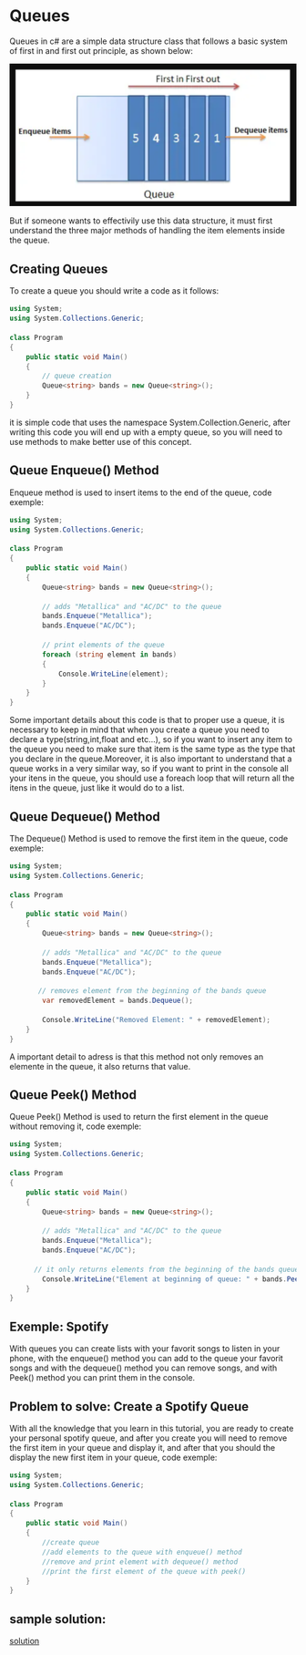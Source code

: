 # Queues

Queues in c# are a simple data structure class that follows a basic system of first in and first out principle, as shown below:

![guess_design](Screenshot.png)

But if someone wants to effectivily use this data structure, it must first understand the three major methods of handling the item elements inside the queue.
## Creating Queues

To create a queue you should write a code as it follows:

```csharp
using System;
using System.Collections.Generic;

class Program
{
    public static void Main()
    {
        // queue creation 
        Queue<string> bands = new Queue<string>();
    }
}
```

it is simple code that uses the namespace System.Collection.Generic, after writing this code you will end up with a empty queue, so you will need to use methods to make better use of this concept. 

## Queue Enqueue() Method

Enqueue method is used to insert items to the end of the queue, code exemple:

```csharp
using System;
using System.Collections.Generic;

class Program
{
    public static void Main()
    {
        Queue<string> bands = new Queue<string>();

        // adds "Metallica" and "AC/DC" to the queue
        bands.Enqueue("Metallica");
        bands.Enqueue("AC/DC");

        // print elements of the queue 
        foreach (string element in bands)
        {
            Console.WriteLine(element);
        }
    }
}
```

Some important details about this code is that to proper use a queue, it is necessary to keep in mind that when you create a queue you need to declare a type(string,int,float and etc...), so if you want to insert any item to the queue you need to make sure that item is the same type as the type that you declare in the queue.Moreover, it is also important to understand that a queue works in a very similar way, so if you want to print in the console all your itens in the queue, you should use a foreach loop that will return all the itens in the queue, just like it would do to a list.

## Queue Dequeue() Method

The Dequeue() Method is used to remove the first item in the queue, code exemple:

```csharp
using System;
using System.Collections.Generic;

class Program
{
    public static void Main()
    {
        Queue<string> bands = new Queue<string>();

        // adds "Metallica" and "AC/DC" to the queue
        bands.Enqueue("Metallica");
        bands.Enqueue("AC/DC");

       // removes element from the beginning of the bands queue 
        var removedElement = bands.Dequeue();

        Console.WriteLine("Removed Element: " + removedElement);
    }
}
```

A important detail to adress is that this method not only removes an elemente in the queue, it also returns that value.

## Queue Peek() Method

Queue Peek() Method is used to return the first element in the queue without removing it, code exemple:

```csharp
using System;
using System.Collections.Generic;

class Program
{
    public static void Main()
    {
        Queue<string> bands = new Queue<string>();

        // adds "Metallica" and "AC/DC" to the queue
        bands.Enqueue("Metallica");
        bands.Enqueue("AC/DC");

      // it only returns elements from the beginning of the bands queue
        Console.WriteLine("Element at beginning of queue: " + bands.Peek());
    }
}

```
## Exemple: Spotify
With queues you can create lists with your favorit songs to listen in your phone, with the enqueue() method you can add to the queue your favorit songs and with the dequeue() method you can remove songs, and with Peek() method you can print them in the console.
## Problem to solve: Create a Spotify Queue
With all the knowledge that you learn in this tutorial, you are ready to create your personal spotify queue, and  after you create you will need to remove the first item in your queue and display it, and after that you should the display the new first item in your queue, code exemple:
```csharp
using System;
using System.Collections.Generic;

class Program
{
    public static void Main()
    {
        //create queue
        //add elements to the queue with enqueue() method
        //remove and print element with dequeue() method
        //print the first element of the queue with peek()
    }
}
```
## sample solution:
[solution](queues_solution/linked_list_solution/Program.cs)